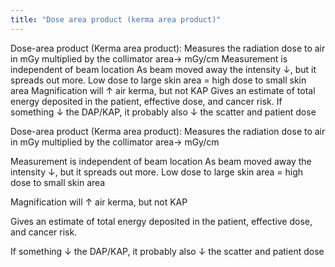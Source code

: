 ```yaml
---
title: "Dose area product (kerma area product)"
---
```

Dose-area product (Kerma area product): 
Measures the radiation dose to air in mGy multiplied by the collimator area&#8594; mGy/cm
Measurement is independent of beam location
As beam moved away the intensity &#8595;, but it spreads out more.
Low dose to large skin area = high dose to small skin area
Magnification will &#8593; air kerma, but not KAP
Gives an estimate of total energy deposited in the patient, effective dose, and cancer risk. 
If something &#8595; the DAP/KAP, it probably also &#8595; the scatter and patient dose

Dose-area product (Kerma area product): 
Measures the radiation dose to air in mGy multiplied by the collimator area&#8594; mGy/cm

Measurement is independent of beam location
As beam moved away the intensity &#8595;, but it spreads out more.
Low dose to large skin area = high dose to small skin area

Magnification will &#8593; air kerma, but not KAP

Gives an estimate of total energy deposited in the patient, effective dose, and cancer risk. 

If something &#8595; the DAP/KAP, it probably also &#8595; the scatter and patient dose

